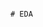                                                                                                                            # EDA 
 
